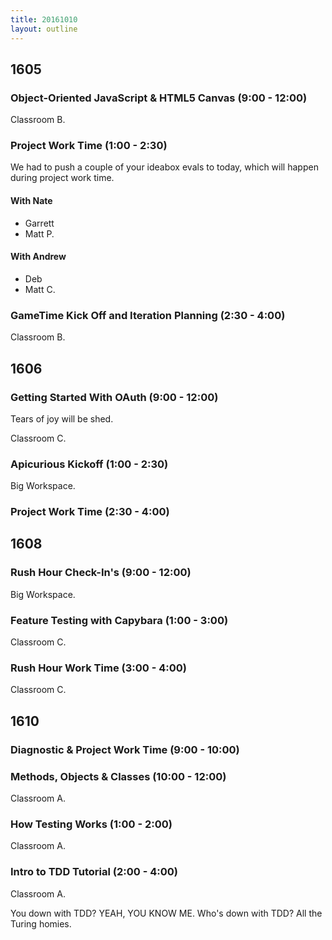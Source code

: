 ```yaml
---
title: 20161010
layout: outline
---
```


## 1605

### Object-Oriented JavaScript & HTML5 Canvas (9:00 - 12:00)

Classroom B.

### Project Work Time (1:00 - 2:30)

We had to push a couple of your ideabox evals to today, which will happen during project work time.

#### With Nate

- Garrett
- Matt P.

#### With Andrew

- Deb
- Matt C.

### GameTime Kick Off and Iteration Planning (2:30 - 4:00)

Classroom B.

## 1606

### Getting Started With OAuth (9:00 - 12:00)

Tears of joy will be shed.

Classroom C.

### Apicurious Kickoff (1:00 - 2:30)

Big Workspace.

### Project Work Time (2:30 - 4:00)


## 1608

### Rush Hour Check-In's (9:00 - 12:00)

Big Workspace.

### Feature Testing with Capybara (1:00 - 3:00)

Classroom C.

### Rush Hour Work Time (3:00 - 4:00)

Classroom C.


## 1610

### Diagnostic & Project Work Time (9:00 - 10:00)

### Methods, Objects & Classes (10:00 - 12:00)

Classroom A.

### How Testing Works (1:00 - 2:00)

Classroom A.

### Intro to TDD Tutorial (2:00 - 4:00)

Classroom A.

You down with TDD? YEAH, YOU KNOW ME.
Who's down with TDD? All the Turing homies.
